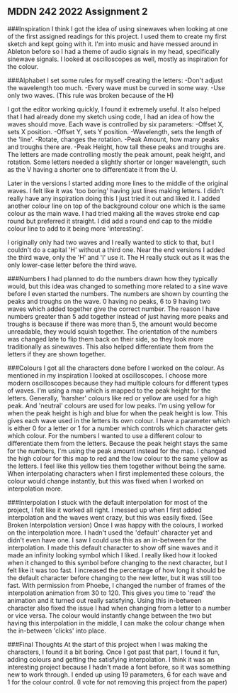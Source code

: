 ## MDDN 242 2022 Assignment 2

###Inspiration
I think I got the idea of using sinewaves when looking at one of the first assigned readings for this project. I used them to create my first sketch and kept going with it. I'm into music and have messed around in Ableton before so I had a theme of audio signals in my head, specifically sinewave signals. I looked at oscilloscopes as well, mostly as inspiration for the colour.

###Alphabet
I set some rules for myself creating the letters:
-Don't adjust the wavelength too much.
-Every wave must be curved in some way.
-Use only two waves. (This rule was broken because of the H)

I got the editor working quickly, I found it extremely useful. It also helped that I had already done my sketch using code, I had an idea of how the waves should move.
Each wave is controlled by six parameters:
-Offset X, sets X position.
-Offset Y, sets Y position.
-Wavelength, sets the length of the 'line'.
-Rotate, changes the rotation.
-Peak Amount, how many peaks and troughs there are.
-Peak Height, how tall these peaks and troughs are.
The letters are made controlling mostly the peak amount, peak height, and rotation.
Some letters needed a slightly shorter or longer wavelength, such as the V having a shorter one to differentiate it from the U.

Later in the versions I started adding more lines to the middle of the original waves. I felt like it was 'too boring' having just lines making letters. I didn't really have any inspiration doing this I just tried it out and liked it. I added another colour line on top of the background colour one which is the same colour as the main wave. I had tried making all the waves stroke end cap round but preferred it straight. I did add a round end cap to the middle colour line to add to it being more 'interesting'.

I originally only had two waves and I really wanted to stick to that, but I couldn't do a capital 'H' without a third one. Near the end versions I added the third wave, only the 'H' and 'I' use it. The H really stuck out as it was the only lower-case letter before the third wave.

###Numbers
I had planned to do the numbers drawn how they typically would, but this idea was changed to something more related to a sine wave before I even started the numbers.
The numbers are shown by counting the peaks and troughs on the wave. 0 having no peaks, 6 to 9 having two waves which added together give the correct number. The reason I have numbers greater than 5 add together instead of just having more peaks and troughs is because if there was more than 5, the amount would become unreadable, they would squish together.
The orientation of the numbers was changed late to flip them back on their side, so they look more traditionally as sinewaves. This also helped differentiate them from the letters if they are shown together.

###Colours
I got all the characters done before I worked on the colour. As mentioned in my inspiration I looked at oscilloscopes. I choose more modern oscilloscopes because they had multiple colours for different types of waves. I'm using a map which is mapped to the peak height for the letters. Generally, 'harsher' colours like red or yellow are used for a high peak. And 'neutral' colours are used for low peaks. I'm using yellow for when the peak height is high and blue for when the peak height is low. This gives each wave used in the letters its own colour. I have a parameter which is either 0 for a letter or 1 for a number which controls which character gets which colour.
For the numbers I wanted to use a different colour to differentiate them from the letters. Because the peak height stays the same for the numbers, I'm using the peak amount instead for the map. I changed the high colour for this map to red and the low colour to the same yellow as the letters. I feel like this yellow ties them together without being the same.
When interpolating characters when I first implemented these colours, the colour would change instantly, but this was fixed when I worked on interpolation more.

###Interpolation
I stuck with the default interpolation for most of the project, I felt like it worked all right. I messed up when I first added interpolation and the waves went crazy, but this was easily fixed. (See Broken Interpolation version)
Once I was happy with the colours, I worked on the interpolation more. I hadn't used the 'default' character yet and didn't even have one. I saw I could use this as an in-between for the interpolation. I made this default character to show off sine waves and it made an infinity looking symbol which I liked. I really liked how it looked when it changed to this symbol before changing to the next character, but I felt like it was too fast. I increased the percentage of how long it should be the default character before changing to the new letter, but it was still too fast. With permission from Phoebe, I changed the number of frames of the interpolation animation from 30 to 120. This gives you time to 'read' the animation and it turned out really satisfying.
Using this in-between character also fixed the issue I had when changing from a letter to a number or vice versa. The colour would instantly change between the two but having this interpolation in the middle, I can make the colour change when the in-between 'clicks' into place.

###Final Thoughts
At the start of this project when I was making the characters, I found it a bit boring. Once I got past that part, I found it fun, adding colours and getting the satisfying interpolation.
I think it was an interesting project because I hadn't made a font before, so it was something new to work through.
I ended up using 19 parameters, 6 for each wave and 1 for the colour control.
(I vote for not removing this project from the paper)
